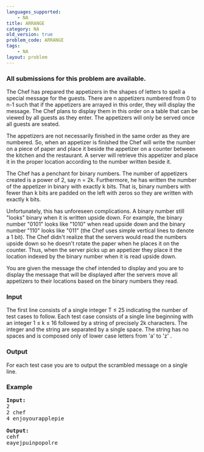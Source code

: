 ```yaml
---
languages_supported:
    - NA
title: ARRANGE
category: NA
old_version: true
problem_code: ARRANGE
tags:
    - NA
layout: problem
---
```

###  All submissions for this problem are available. 

The Chef has prepared the appetizers in the shapes of letters to spell a special message for the guests. There are n appetizers numbered from 0 to n-1 such that if the appetizers are arrayed in this order, they will display the message. The Chef plans to display them in this order on a table that can be viewed by all guests as they enter. The appetizers will only be served once all guests are seated.

The appetizers are not necessarily finished in the same order as they are numbered. So, when an appetizer is finished the Chef will write the number on a piece of paper and place it beside the appetizer on a counter between the kitchen and the restaurant. A server will retrieve this appetizer and place it in the proper location according to the number written beside it.

The Chef has a penchant for binary numbers. The number of appetizers created is a power of 2, say n = 2k. Furthermore, he has written the number of the appetizer in binary with exactly k bits. That is, binary numbers with fewer than k bits are padded on the left with zeros so they are written with exactly k bits.

Unfortunately, this has unforeseen complications. A binary number still "looks" binary when it is written upside down. For example, the binary number "0101" looks like "1010" when read upside down and the binary number "110" looks like "011" (the Chef uses simple vertical lines to denote a 1 bit). The Chef didn't realize that the servers would read the numbers upside down so he doesn't rotate the paper when he places it on the counter. Thus, when the server picks up an appetizer they place it the location indexed by the binary number when it is read upside down.

You are given the message the chef intended to display and you are to display the message that will be displayed after the servers move all appetizers to their locations based on the binary numbers they read.

### Input

The first line consists of a single integer T ≤ 25 indicating the number of test cases to follow. Each test case consists of a single line beginning with an integer 1 ≤ k ≤ 16 followed by a string of precisely 2k characters. The integer and the string are separated by a single space. The string has no spaces and is composed only of lower case letters from 'a' to 'z' .

### Output

For each test case you are to output the scrambled message on a single line.

### Example

<pre><b>Input:</b>
2
2 chef
4 enjoyourapplepie

<b>Output:</b>
cehf
eayejpuinpopolre

</pre>